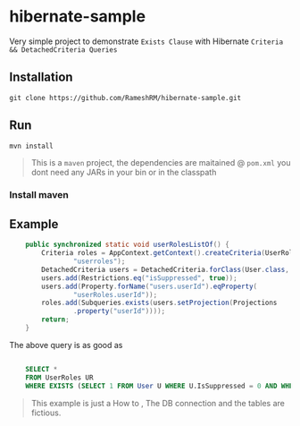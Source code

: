 # hibernate-sample
Very simple project to demonstrate `Exists Clause` with Hibernate `Criteria && DetachedCriteria Queries`

## Installation

``
git clone https://github.com/RameshRM/hibernate-sample.git
``

## Run

``
mvn install
``
> This is a `maven` project, the dependencies are maitained @ `pom.xml` you dont need any JARs in your bin or in the classpath

### Install maven

## Example

```Java
	public synchronized static void userRolesListOf() {
		Criteria roles = AppContext.getContext().createCriteria(UserRole.class,
				"userroles");
		DetachedCriteria users = DetachedCriteria.forClass(User.class, "users");
		users.add(Restrictions.eq("isSuppressed", true));
		users.add(Property.forName("users.userId").eqProperty(
				"userRoles.userId"));
		roles.add(Subqueries.exists(users.setProjection(Projections
				.property("userId"))));
		return;
	}
```

The above query is as good as 

```SQL

	SELECT * 
	FROM UserRoles UR
	WHERE EXISTS (SELECT 1 FROM User U WHERE U.IsSuppressed = 0 AND WHERE UR.UserId = U.UserId)
```

> This example is just a How to , The DB connection and the tables are fictious.




